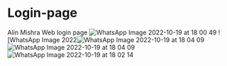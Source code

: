 # Login-page
Alin Mishra Web login page
![WhatsApp Image 2022-10-19 at 18 00 49](https://user-images.githubusercontent.com/70743093/196759084-3c335632-91e1-46de-b0ec-d2e7a839979a.jpg)
![WhatsApp Image 2022![WhatsApp Image 2022-10-19 at 18 04 09](https://user-images.githubusercontent.com/70743093/196760328-cdbd4ea3-ce6e-4bd0-a15e-61ee8f1b2196.jpg)
![WhatsApp Image 2022-10-19 at 18 04 09](https://user-images.githubusercontent.com/70743093/196761753-8f73f444-9144-467a-a765-134c4ff43816.jpg)
![WhatsApp Image 2022-10-19 at 18 02 14](https://user-images.githubusercontent.com/70743093/196762026-53684292-8487-4434-a2e1-1cf64f492fd2.jpg)
